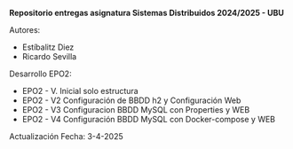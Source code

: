 **Repositorio entregas asignatura Sistemas Distribuidos 2024/2025 - UBU**

Autores:
- Estíbalitz Diez
- Ricardo Sevilla

Desarrollo EPO2:
* EPO2 - V. Inicial solo estructura
* EPO2 - V2 Configuración de BBDD h2 y Configuración Web
* EPO2 - V3 Configuracion BBDD MySQL con Properties y WEB
* EPO2 - V4 Configuración BBDD MySQL con Docker-compose y WEB

Actualización Fecha: 3-4-2025
  

